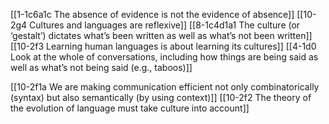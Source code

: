 [[1-1c6a1c The absence of evidence is not the evidence of absence]]
[[10-2g4 Cultures and languages are reflexive]]
[[8-1c4d1a1 The culture (or ‘gestalt’) dictates what’s been written as well as what’s not been written]]
[[10-2f3 Learning human languages is about learning its cultures]]
[[4-1d0 Look at the whole of conversations, including how things are being said as well as what’s not being said (e.g., taboos)]]

[[10-2f1a We are making communication efficient not only combinatorically (syntax) but also semantically (by using context)]]
[[10-2f2 The theory of the evolution of language must take culture into account]]

